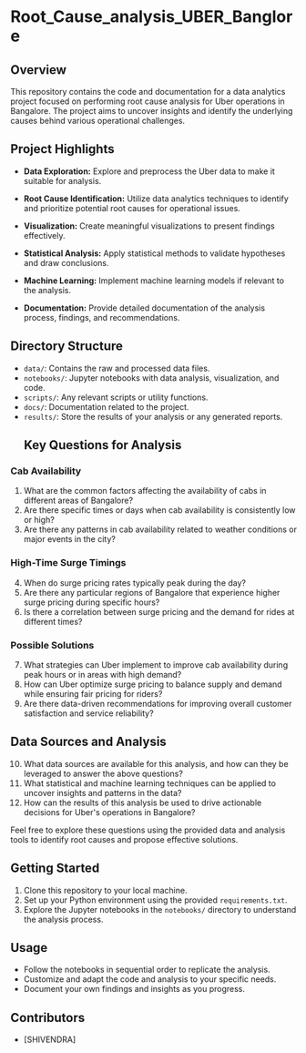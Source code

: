 # Root_Cause_analysis_UBER_Banglore

## Overview

This repository contains the code and documentation for a data analytics project focused on performing root cause analysis for Uber operations in Bangalore. The project aims to uncover insights and identify the underlying causes behind various operational challenges.

## Project Highlights

- **Data Exploration:** Explore and preprocess the Uber data to make it suitable for analysis.

- **Root Cause Identification:** Utilize data analytics techniques to identify and prioritize potential root causes for operational issues.

- **Visualization:** Create meaningful visualizations to present findings effectively.

- **Statistical Analysis:** Apply statistical methods to validate hypotheses and draw conclusions.

- **Machine Learning:** Implement machine learning models if relevant to the analysis.

- **Documentation:** Provide detailed documentation of the analysis process, findings, and recommendations.

## Directory Structure

- `data/`: Contains the raw and processed data files.
- `notebooks/`: Jupyter notebooks with data analysis, visualization, and code.
- `scripts/`: Any relevant scripts or utility functions.
- `docs/`: Documentation related to the project.
- `results/`: Store the results of your analysis or any generated reports.
  ## Key Questions for Analysis

### Cab Availability
1. What are the common factors affecting the availability of cabs in different areas of Bangalore?
2. Are there specific times or days when cab availability is consistently low or high?
3. Are there any patterns in cab availability related to weather conditions or major events in the city?

### High-Time Surge Timings
4. When do surge pricing rates typically peak during the day?
5. Are there any particular regions of Bangalore that experience higher surge pricing during specific hours?
6. Is there a correlation between surge pricing and the demand for rides at different times?

### Possible Solutions
7. What strategies can Uber implement to improve cab availability during peak hours or in areas with high demand?
8. How can Uber optimize surge pricing to balance supply and demand while ensuring fair pricing for riders?
9. Are there data-driven recommendations for improving overall customer satisfaction and service reliability?

## Data Sources and Analysis
10. What data sources are available for this analysis, and how can they be leveraged to answer the above questions?
11. What statistical and machine learning techniques can be applied to uncover insights and patterns in the data?
12. How can the results of this analysis be used to drive actionable decisions for Uber's operations in Bangalore?

Feel free to explore these questions using the provided data and analysis tools to identify root causes and propose effective solutions.


## Getting Started

1. Clone this repository to your local machine.
2. Set up your Python environment using the provided `requirements.txt`.
3. Explore the Jupyter notebooks in the `notebooks/` directory to understand the analysis process.

## Usage

- Follow the notebooks in sequential order to replicate the analysis.
- Customize and adapt the code and analysis to your specific needs.
- Document your own findings and insights as you progress.

## Contributors

- [SHIVENDRA]
